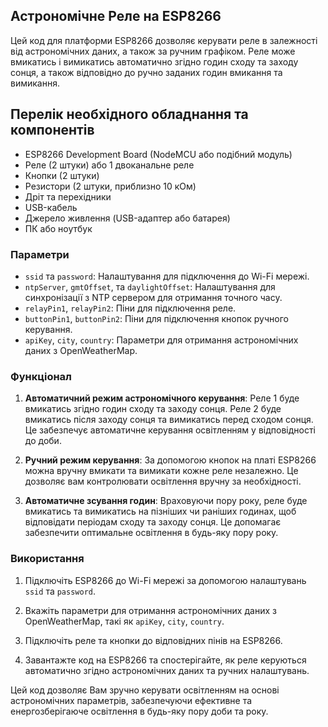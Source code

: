 ## Астрономічне Реле на ESP8266

Цей код для платформи ESP8266 дозволяє керувати реле в залежності від астрономічних даних, а також за ручним графіком. Реле може вмикатись і вимикатись автоматично згідно годин сходу та заходу сонця, а також відповідно до ручно заданих годин вмикання та вимикання.

## Перелік необхідного обладнання та компонентів

- ESP8266 Development Board (NodeMCU або подібний модуль)
- Реле (2 штуки) або 1 двоканальне реле
- Кнопки (2 штуки)
- Резистори (2 штуки, приблизно 10 кОм)
- Дріт та перехідники
- USB-кабель
- Джерело живлення (USB-адаптер або батарея)
- ПК або ноутбук

### Параметри

- `ssid` та `password`: Налаштування для підключення до Wi-Fi мережі.
- `ntpServer`, `gmtOffset`, та `daylightOffset`: Налаштування для синхронізації з NTP сервером для отримання точного часу.
- `relayPin1`, `relayPin2`: Піни для підключення реле.
- `buttonPin1`, `buttonPin2`: Піни для підключення кнопок ручного керування.
- `apiKey`, `city`, `country`: Параметри для отримання астрономічних даних з OpenWeatherMap.

### Функціонал

1. **Автоматичний режим астрономічного керування**: Реле 1 буде вмикатись згідно годин сходу та заходу сонця. Реле 2 буде вмикатись після заходу сонця та вимикатись перед сходом сонця. Це забезпечує автоматичне керування освітленням у відповідності до доби.

2. **Ручний режим керування**: За допомогою кнопок на платі ESP8266 можна вручну вмикати та вимикати кожне реле незалежно. Це дозволяє вам контролювати освітлення вручну за необхідності.

3. **Автоматичне зсування годин**: Враховуючи пору року, реле буде вмикатись та вимикатись на пізніших чи раніших годинах, щоб відповідати періодам сходу та заходу сонця. Це допомагає забезпечити оптимальне освітлення в будь-яку пору року.

### Використання

1. Підключіть ESP8266 до Wi-Fi мережі за допомогою налаштувань `ssid` та `password`.

2. Вкажіть параметри для отримання астрономічних даних з OpenWeatherMap, такі як `apiKey`, `city`, `country`.

3. Підключіть реле та кнопки до відповідних пінів на ESP8266.

4. Завантажте код на ESP8266 та спостерігайте, як реле керуються автоматично згідно астрономічних даних та ручних налаштувань.

Цей код дозволяє Вам зручно керувати освітленням на основі астрономічних параметрів, забезпечуючи ефективне та енергозберігаюче освітлення в будь-яку пору доби та року.
